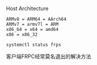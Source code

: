 
Host Architecture
~~~
ARMv8 = ARM64 = AArch64
ARMv7 = armv7l = ARM
x86_64 = x64 = amd64
x86 = x86_32
~~~


~~~
systemctl status frps
~~~




客户端FRPC经常莫名退出的解决方法

